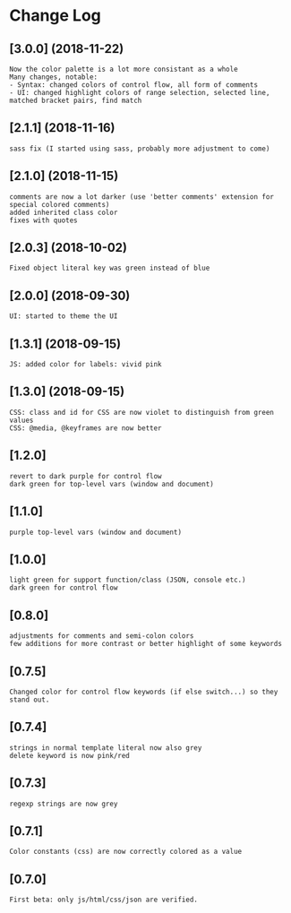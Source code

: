 # Change Log

## [3.0.0] (2018-11-22)
	Now the color palette is a lot more consistant as a whole
	Many changes, notable:
	- Syntax: changed colors of control flow, all form of comments
	- UI: changed highlight colors of range selection, selected line, matched bracket pairs, find match
	

## [2.1.1] (2018-11-16)
	sass fix (I started using sass, probably more adjustment to come)

## [2.1.0] (2018-11-15)
	comments are now a lot darker (use 'better comments' extension for special colored comments)
	added inherited class color
	fixes with quotes

## [2.0.3] (2018-10-02)
	Fixed object literal key was green instead of blue

## [2.0.0] (2018-09-30)
	UI: started to theme the UI
	

## [1.3.1] (2018-09-15)
	JS: added color for labels: vivid pink

## [1.3.0] (2018-09-15)
	CSS: class and id for CSS are now violet to distinguish from green values
	CSS: @media, @keyframes are now better

## [1.2.0]
	revert to dark purple for control flow
	dark green for top-level vars (window and document)

## [1.1.0]
	purple top-level vars (window and document)

## [1.0.0]
	light green for support function/class (JSON, console etc.)
	dark green for control flow 

## [0.8.0]
	adjustments for comments and semi-colon colors
	few additions for more contrast or better highlight of some keywords

## [0.7.5]
	Changed color for control flow keywords (if else switch...) so they stand out.

## [0.7.4]
	strings in normal template literal now also grey
	delete keyword is now pink/red

## [0.7.3]
	regexp strings are now grey

## [0.7.1]
	Color constants (css) are now correctly colored as a value

## [0.7.0]
	First beta: only js/html/css/json are verified.